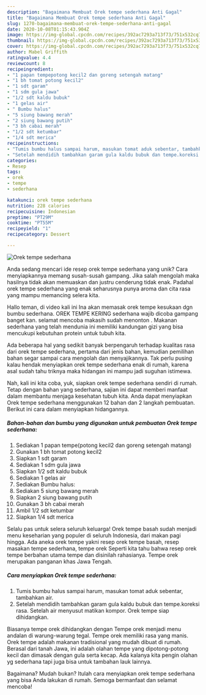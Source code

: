 ```yaml
---
description: "Bagaimana Membuat Orek tempe sederhana Anti Gagal"
title: "Bagaimana Membuat Orek tempe sederhana Anti Gagal"
slug: 1270-bagaimana-membuat-orek-tempe-sederhana-anti-gagal
date: 2020-10-08T01:15:43.904Z
image: https://img-global.cpcdn.com/recipes/392ac7293a713f73/751x532cq70/orek-tempe-sederhana-foto-resep-utama.jpg
thumbnail: https://img-global.cpcdn.com/recipes/392ac7293a713f73/751x532cq70/orek-tempe-sederhana-foto-resep-utama.jpg
cover: https://img-global.cpcdn.com/recipes/392ac7293a713f73/751x532cq70/orek-tempe-sederhana-foto-resep-utama.jpg
author: Mabel Griffith
ratingvalue: 4.4
reviewcount: 8
recipeingredient:
- "1 papan tempepotong kecil2 dan goreng setengah matang"
- "1 bh tomat potong kecil2"
- "1 sdt garam"
- "1 sdm gula jawa"
- "1/2 sdt kaldu bubuk"
- "1 gelas air"
- " Bumbu halus"
- "5 siung bawang merah"
- "2 siung bawang putih"
- "3 bh cabai merah"
- "1/2 sdt ketumbar"
- "1/4 sdt merica"
recipeinstructions:
- "Tumis bumbu halus sampai harum, masukan tomat aduk sebentar, tambahkan air."
- "Setelah mendidih tambahkan garam gula kaldu bubuk dan tempe.koreksi rasa. Setelah air menyusut matikan kompor. Orek tempe siap dihidangkan."
categories:
- Resep
tags:
- orek
- tempe
- sederhana

katakunci: orek tempe sederhana 
nutrition: 228 calories
recipecuisine: Indonesian
preptime: "PT29M"
cooktime: "PT55M"
recipeyield: "1"
recipecategory: Dessert

---
```



![Orek tempe sederhana](https://img-global.cpcdn.com/recipes/392ac7293a713f73/751x532cq70/orek-tempe-sederhana-foto-resep-utama.jpg)

Anda sedang mencari ide resep orek tempe sederhana yang unik? Cara menyiapkannya memang susah-susah gampang. Jika salah mengolah maka hasilnya tidak akan memuaskan dan justru cenderung tidak enak. Padahal orek tempe sederhana yang enak seharusnya punya aroma dan cita rasa yang mampu memancing selera kita.

Hallo teman, di video kali ini Ina akan memasak orek tempe kesukaan dgn bumbu sederhana. OREK TEMPE KERING sederhana wajib dicoba gampang banget kan. selamat mencoba makasih sudah menonton . Makanan sederhana yang telah mendunia ini memiliki kandungan gizi yang bisa mencukupi kebutuhan protein untuk tubuh kita.

Ada beberapa hal yang sedikit banyak berpengaruh terhadap kualitas rasa dari orek tempe sederhana, pertama dari jenis bahan, kemudian pemilihan bahan segar sampai cara mengolah dan menyajikannya. Tak perlu pusing kalau hendak menyiapkan orek tempe sederhana enak di rumah, karena asal sudah tahu triknya maka hidangan ini mampu jadi suguhan istimewa.


Nah, kali ini kita coba, yuk, siapkan orek tempe sederhana sendiri di rumah. Tetap dengan bahan yang sederhana, sajian ini dapat memberi manfaat dalam membantu menjaga kesehatan tubuh kita. Anda dapat menyiapkan Orek tempe sederhana menggunakan 12 bahan dan 2 langkah pembuatan. Berikut ini cara dalam menyiapkan hidangannya.

<!--inarticleads1-->

##### Bahan-bahan dan bumbu yang digunakan untuk pembuatan Orek tempe sederhana:

1. Sediakan 1 papan tempe(potong kecil2 dan goreng setengah matang)
1. Gunakan 1 bh tomat potong kecil2
1. Siapkan 1 sdt garam
1. Sediakan 1 sdm gula jawa
1. Siapkan 1/2 sdt kaldu bubuk
1. Sediakan 1 gelas air
1. Sediakan  Bumbu halus:
1. Sediakan 5 siung bawang merah
1. Siapkan 2 siung bawang putih
1. Gunakan 3 bh cabai merah
1. Ambil 1/2 sdt ketumbar
1. Siapkan 1/4 sdt merica


Selalu pas untuk selera seluruh keluarga! Orek tempe basah sudah menjadi menu keseharian yang populer di seluruh Indonesia, dari makan pagi hingga. Ada aneka orek tempe yakni resep orek tempe basah, resep masakan tempe sederhana, tempe orek Seperti kita tahu bahwa resep orek tempe berbahan utama tempe dan disinilah rahasianya. Tempe orek merupakan panganan khas Jawa Tengah. 

<!--inarticleads2-->

##### Cara menyiapkan Orek tempe sederhana:

1. Tumis bumbu halus sampai harum, masukan tomat aduk sebentar, tambahkan air.
1. Setelah mendidih tambahkan garam gula kaldu bubuk dan tempe.koreksi rasa. Setelah air menyusut matikan kompor. Orek tempe siap dihidangkan.


Biasanya tempe orek dihidangkan dengan Tempe orek menjadi menu andalan di warung-warung tegal. Tempe orek memiliki rasa yang manis. Orek tempe adalah makanan tradisional yang mudah dibuat di rumah. Berasal dari tanah Jawa, ini adalah olahan tempe yang dipotong-potong kecil dan dimasak dengan gula serta kecap. Ada kalanya kita pengin olahan yg sederhana tapi juga bisa untuk tambahan lauk lainnya. 

Bagaimana? Mudah bukan? Itulah cara menyiapkan orek tempe sederhana yang bisa Anda lakukan di rumah. Semoga bermanfaat dan selamat mencoba!
